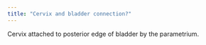 ```yaml
---
title: "Cervix and bladder connection?"
---
```

Cervix attached to posterior edge of bladder by the parametrium.


